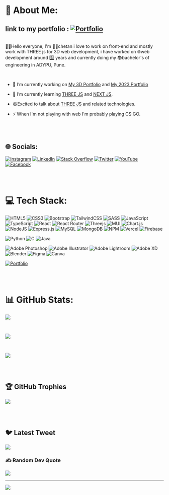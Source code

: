 # 💫 About Me:

## link to my portfolio : [![Portfolio](https://img.shields.io/badge/Portfolio-%23000000.svg?style=plastic&logo=firefox&logoColor=#FF7139)](https://chetan-kk-portfolio2023.vercel.app/)

<br>👋🏻Hello everyone, I'm 👱🏻chetan i love to work on front-end and mostly work with THREE js for 3D web development, i have worked on 🌐web development around 3️⃣ years and currently doing my 📚bachelor's of engineering in ADYPU, Pune.

<br/>

- 🔭 I’m currently working on [My 3D Portfolio](https://github.com/Chetan-KK/ChetanK-Portfolio) and [My 2023 Portfolio](https://chetan-kk-portfolio2023.vercel.app/)

- 🌱 I’m currently learning [THREE JS](https://threejs.org/) and [NEXT JS](https://nextjs.org/).

- 😃Excited to talk about [THREE JS](https://threejs.org/) and related technologies.

- ⚡ When I'm not playing with web I'm probably playing CS:GO.

<br/>
<br/>

## 🌐 Socials:

<p align="center">

[![Instagram](https://img.shields.io/badge/Instagram-%23E4405F.svg?logo=Instagram&logoColor=white)](https://instagram.com/https://instagram.com/c_h_e_t_a_n__k)
[![LinkedIn](https://img.shields.io/badge/LinkedIn-%230077B5.svg?logo=linkedin&logoColor=white)](https://linkedin.com/in/https://www.linkedin.com/in/chetan-khulage)
[![Stack Overflow](https://img.shields.io/badge/-Stackoverflow-FE7A16?logo=stack-overflow&logoColor=white)](https://stackoverflow.com/users/chetan-khulage)
[![Twitter](https://img.shields.io/badge/Twitter-%231DA1F2.svg?logo=Twitter&logoColor=white)](https://twitter.com/https://twitter.com/chetan_khulage)
[![YouTube](https://img.shields.io/badge/YouTube-%23FF0000.svg?logo=YouTube&logoColor=white)](https://youtube.com/@https://www.youtube.com/@chetankhulage)
[![Facebook](https://img.shields.io/badge/Facebook-%231877F2.svg?logo=Facebook&logoColor=white)](https://facebook.com/https://www.facebook.com/chetan.khulage.7/)

</p>

<br/>
<br/>

# 💻 Tech Stack:

![HTML5](https://img.shields.io/badge/html5-%23E34F26.svg?style=plastic&logo=html5&logoColor=white)
![CSS3](https://img.shields.io/badge/css3-%231572B6.svg?style=plastic&logo=css3&logoColor=white)
![Bootstrap](https://img.shields.io/badge/bootstrap-%23563D7C.svg?style=plastic&logo=bootstrap&logoColor=white)
![TailwindCSS](https://img.shields.io/badge/tailwindcss-%2338B2AC.svg?style=plastic&logo=tailwind-css&logoColor=white)
![SASS](https://img.shields.io/badge/SASS-hotpink.svg?style=plastic&logo=SASS&logoColor=white)
![JavaScript](https://img.shields.io/badge/javascript-%23323330.svg?style=plastic&logo=javascript&logoColor=%23F7DF1E)
![TypeScript](https://img.shields.io/badge/typescript-%23007ACC.svg?style=plastic&logo=typescript&logoColor=white)
![React](https://img.shields.io/badge/react-%2320232a.svg?style=plastic&logo=react&logoColor=%2361DAFB)
![React Router](https://img.shields.io/badge/React_Router-CA4245?style=plastic&logo=react-router&logoColor=white)
![Threejs](https://img.shields.io/badge/threejs-black?style=plastic&logo=three.js&logoColor=white)
![MUI](https://img.shields.io/badge/MUI-%230081CB.svg?style=plastic&logo=material-ui&logoColor=white)
![Chart.js](https://img.shields.io/badge/chart.js-F5788D.svg?style=plastic&logo=chart.js&logoColor=white)
![NodeJS](https://img.shields.io/badge/node.js-6DA55F?style=plastic&logo=node.js&logoColor=white)
![Express.js](https://img.shields.io/badge/express.js-%23404d59.svg?style=plastic&logo=express&logoColor=%2361DAFB)
![MySQL](https://img.shields.io/badge/mysql-%2300f.svg?style=plastic&logo=mysql&logoColor=white)
![MongoDB](https://img.shields.io/badge/MongoDB-%234ea94b.svg?style=plastic&logo=mongodb&logoColor=white)
![NPM](https://img.shields.io/badge/NPM-%23000000.svg?style=plastic&logo=npm&logoColor=white)
![Vercel](https://img.shields.io/badge/vercel-%23000000.svg?style=plastic&logo=vercel&logoColor=white)
![Firebase](https://img.shields.io/badge/firebase-%23039BE5.svg?style=plastic&logo=firebase)

![Python](https://img.shields.io/badge/python-3670A0?style=plastic&logo=python&logoColor=ffdd54)
![C](https://img.shields.io/badge/c-%2300599C.svg?style=plastic&logo=c&logoColor=white)
![Java](https://img.shields.io/badge/java-%23ED8B00.svg?style=plastic&logo=java&logoColor=white)

![Adobe Photoshop](https://img.shields.io/badge/adobephotoshop-%2331A8FF.svg?style=plastic&logo=adobephotoshop&logoColor=white)
![Adobe Illustrator](https://img.shields.io/badge/adobeillustrator-%23FF9A00.svg?style=plastic&logo=adobeillustrator&logoColor=white)
![Adobe Lightroom](https://img.shields.io/badge/Adobe%20Lightroom-31A8FF.svg?style=plastic&logo=Adobe%20Lightroom&logoColor=white)
![Adobe XD](https://img.shields.io/badge/Adobe%20XD-470137?style=plastic&logo=Adobe%20XD&logoColor=#FF61F6)
![Blender](https://img.shields.io/badge/blender-%23F5792A.svg?style=plastic&logo=blender&logoColor=white)
![Figma](https://img.shields.io/badge/figma-%23F24E1E.svg?style=plastic&logo=figma&logoColor=white)
![Canva](https://img.shields.io/badge/Canva-%2300C4CC.svg?style=plastic&logo=Canva&logoColor=white)

[![Portfolio](https://img.shields.io/badge/Portfolio-%23000000.svg?style=plastic&logo=firefox&logoColor=#FF7139)](https://chetan-kk-portfolio2023.vercel.app/)

<br/>
<br/>

# 📊 GitHub Stats:

![](https://github-readme-stats.vercel.app/api?username=Chetan-KK&theme=radical&hide_border=false&include_all_commits=false&count_private=false)

<br/>

![](https://github-readme-streak-stats.herokuapp.com/?user=Chetan-KK&theme=radical&hide_border=false)

<br/>

![](https://github-readme-stats.vercel.app/api/top-langs/?username=Chetan-KK&theme=radical&hide_border=false&include_all_commits=false&count_private=false&layout=compact)

<br/>
<br/>

## 🏆 GitHub Trophies

![](https://github-profile-trophy.vercel.app/?username=Chetan-KK&theme=radical&no-frame=true&no-bg=true&margin-w=4)

<br/>
<br/>

## 🐦 Latest Tweet

[![](https://gtce.itsvg.in/api?username=https://twitter.com/chetan_khulage)](https://github.com/VishwaGauravIn/github-twitter-card-embed)

### ✍️ Random Dev Quote

![](https://quotes-github-readme.vercel.app/api?type=horizontal&theme=radical)

---

[![](https://visitcount.itsvg.in/api?id=Chetan-KK&icon=6&color=6)](https://visitcount.itsvg.in)
